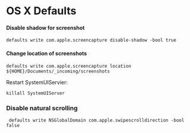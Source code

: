 # OS X Defaults


#### Disable shadow for screenshot

	defaults write com.apple.screencapture disable-shadow -bool true


#### Change location of screenshots

	defaults write com.apple.screencapture location ${HOME}/Documents/_incoming/screenshots
	
Restart SystemUIServier:

	killall SystemUIServer


### Disable natural scrolling

    
     defaults write NSGlobalDomain com.apple.swipescrolldirection -bool false
